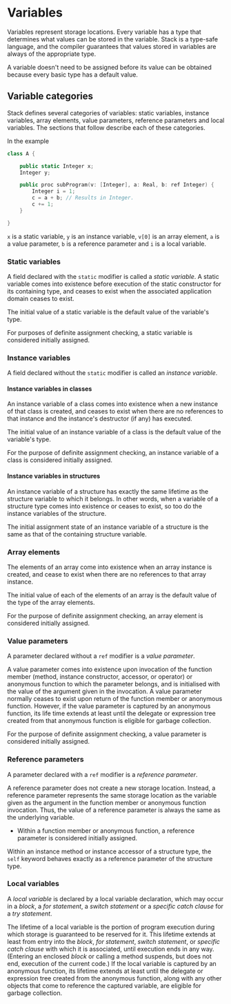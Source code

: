 
# Variables

Variables represent storage locations. Every variable has a
type that determines what values can be stored in the variable.
Stack is a type-safe language, and the compiler guarantees that
values stored in variables are always of the appropriate type.

A variable doesn't need to be assigned before its value can
be obtained because every basic type has a default value.

## Variable categories

Stack defines several categories of variables: static
variables, instance variables, array elements, value
parameters, reference parameters and local variables.
The sections that follow describe each of these categories.

In the example

```swift
class A {

    public static Integer x;
    Integer y;

    public proc subProgram(v: [Integer], a: Real, b: ref Integer) {
        Integer i = 1;
        c = a + b; // Results in Integer.
        c += 1;
    }

}
```

`x` is a static variable, `y` is an instance variable,
`v[0]` is an array element, `a` is a value parameter,
`b` is a reference parameter and `i` is a local variable.

### Static variables

A field declared with the `static` modifier is called a
*static variable*. A static variable comes into existence
before execution of the static constructor for its containing
type, and ceases to exist when the associated application
domain ceases to exist.

The initial value of a static variable is the default value
of the variable's type.

For purposes of definite assignment checking, a static variable
is considered initially assigned.

### Instance variables

A field declared without the `static` modifier is called an *instance variable*.

#### Instance variables in classes

An instance variable of a class comes into existence when a new
instance of that class is created, and ceases to exist when there
are no references to that instance and the instance's destructor
(if any) has executed.

The initial value of an instance variable of a class is the default
value of the variable's type.

For the purpose of definite assignment checking, an instance
variable of a class is considered initially assigned.

#### Instance variables in structures

An instance variable of a structure has exactly the same lifetime as the
structure variable to which it belongs. In other words, when a variable
of a structure type comes into existence or ceases to exist, so too do
the instance variables of the structure.

The initial assignment state of an instance variable of a structure is the
same as that of the containing structure variable.

### Array elements

The elements of an array come into existence when an array instance is
created, and cease to exist when there are no references to that array instance.

The initial value of each of the elements of an array is the
default value of the type of the array elements.

For the purpose of definite assignment checking, an array element
is considered initially assigned.

### Value parameters

A parameter declared without a `ref` modifier is a *value parameter*.

A value parameter comes into existence upon invocation of the function
member (method, instance constructor, accessor, or operator) or
anonymous function to which the parameter belongs, and is initialised
with the value of the argument given in the invocation. A value parameter
normally ceases to exist upon return of the function member or anonymous
function. However, if the value parameter is captured by an anonymous
function, its life time extends at least until the delegate or expression
tree created from that anonymous function is eligible for garbage collection.

For the purpose of definite assignment checking, a value parameter is
considered initially assigned.

### Reference parameters

A parameter declared with a `ref` modifier is a *reference parameter*.

A reference parameter does not create a new storage location.
Instead, a reference parameter represents the same storage location
as the variable given as the argument in the function member or
anonymous function invocation. Thus, the value of a reference parameter
is always the same as the underlying variable.

*  Within a function member or anonymous function, a reference parameter
is considered initially assigned.

Within an instance method or instance accessor of a structure type, the `self`
keyword behaves exactly as a reference parameter of the structure type.

### Local variables

A *local variable* is declared by a local variable declaration,
which may occur in a *block*, a *for statement*, a
*switch statement* or a *specific catch clause* for a *try statement*.

The lifetime of a local variable is the portion of program
execution during which storage is guaranteed to be reserved
for it. This lifetime extends at least from entry into the
*block*, *for statement*, *switch statement*, or *specific catch clause*
with which it is associated, until execution ends in any way.
(Entering an enclosed *block* or calling a method suspends,
but does not end, execution of the current code.)
If the local variable is captured by an anonymous function,
its lifetime extends at least until the delegate or expression
tree created from the anonymous function, along with any other
objects that come to reference the captured variable, are
eligible for garbage collection.
